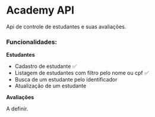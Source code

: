 # Academy API

Api de controle de estudantes e suas avaliações.

### Funcionalidades:

**Estudantes**

- Cadastro de estudante ✅
- Listagem de estudantes com filtro pelo nome ou cpf ✅
- Busca de um estudante pelo identificador
- Atualização de um estudante

**Avaliações**

A definir.
